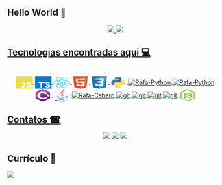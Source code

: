 ## Hello World 👋
 <div align="center">
  <a href="https://github.com/LoboNeves">
  <img height="180em" src="https://github-readme-stats.vercel.app/api?username=LoboNeves&show_icons=true&theme=dark&include_all_commits=true&count_private=true"/>
  <img height="180em" src="https://github-readme-stats.vercel.app/api/top-langs/?username=LoboNeves&layout=compact&langs_count=8&theme=dark"/>
</div>

## Tecnologias encontradas aqui 💻
<div align="center" style="display: inline_block"><br>
  <img align="center" alt="Rafa-Js" height="30" width="40" src="https://raw.githubusercontent.com/devicons/devicon/master/icons/javascript/javascript-plain.svg">
  <img align="center" alt="Rafa-Ts" height="30" width="40" src="https://raw.githubusercontent.com/devicons/devicon/master/icons/typescript/typescript-plain.svg">
  <img align="center" alt="Rafa-React" height="30" width="40" src="https://raw.githubusercontent.com/devicons/devicon/master/icons/react/react-original.svg">
  <img align="center" alt="Rafa-HTML" height="30" width="40" src="https://raw.githubusercontent.com/devicons/devicon/master/icons/html5/html5-original.svg">
  <img align="center" alt="Rafa-CSS" height="30" width="40" src="https://raw.githubusercontent.com/devicons/devicon/master/icons/css3/css3-original.svg">
  <img align="center" alt="Rafa-Python" height="30" width="40" src="https://raw.githubusercontent.com/devicons/devicon/master/icons/python/python-original.svg">
  <img align="center" alt="Rafa-Python" height="30" width="40" src="https://cdn.jsdelivr.net/gh/devicons/devicon/icons/c/c-original.svg" />
  <img align="center" alt="Rafa-Python" height="30" width="40" src="https://cdn.jsdelivr.net/gh/devicons/devicon/icons/cplusplus/cplusplus-original.svg" />
  <img align="center" alt="Rafa-Csharp" height="30" width="40" src="https://raw.githubusercontent.com/devicons/devicon/master/icons/csharp/csharp-original.svg">
  <img align="center" alt="Rafa-Csharp" height="30" width="40" src="https://raw.githubusercontent.com/devicons/devicon/master/icons/java/java-original.svg">
  <img align="center" alt="Rafa-Csharp" height="30" width="40" src="https://cdn.jsdelivr.net/gh/devicons/devicon/icons/bootstrap/bootstrap-plain.svg" />
  <img align="center" alt="git" height="30" width="40" src="https://cdn.jsdelivr.net/gh/devicons/devicon/icons/ruby/ruby-plain.svg"/> 
  <img align="center" alt="git" height="30" width="40" src="https://cdn.jsdelivr.net/gh/devicons/devicon/icons/rails/rails-plain.svg"/>
  <img align="center" alt="git" height="30" width="40" src="https://cdn.jsdelivr.net/gh/devicons/devicon/icons/wordpress/wordpress-plain.svg" />
  <img align="center" alt="git" height="30" width="40" src="https://cdn.jsdelivr.net/gh/devicons/devicon/icons/spring/spring-original.svg" />
  <img align="center" alt="Paulo-Nodejs" height="30" width="40" src="https://raw.githubusercontent.com/devicons/devicon/master/icons/nodejs/nodejs-plain.svg">
</div>

## Contatos ☎
  
<div align="center">
   <a href="https://wa.me/5521966262819" target="_blank"><img src="https://img.shields.io/badge/WhatsApp-233233?style=for-the-badge&logo=whatsapp&logoColor=%2300FFCC" target="_blank"></a>
  <a href="https://www.linkedin.com/in/db-neves" target="_blank"><img src="https://img.shields.io/badge/LinkedIn-233233?style=for-the-badge&logo=linkedin&logoColor=%2300FFCC" target="_blank"></a>
  <a href = "mailto:dbenditoneves@gmail.com"><img src="https://img.shields.io/badge/Gmail-233233?style=for-the-badge&logo=gmail&logoColor=%2300FFCC" target="_blank"></a>
</div>
 
## Currículo 📄
   <a href="https://github.com/LoboNeves/LoboNeves/blob/main/Daniel%20Neves.pdf"><img src="https://img.shields.io/badge/Curr%C3%ADculo-Clique%20aqui-blue" target="_blank"></a>

